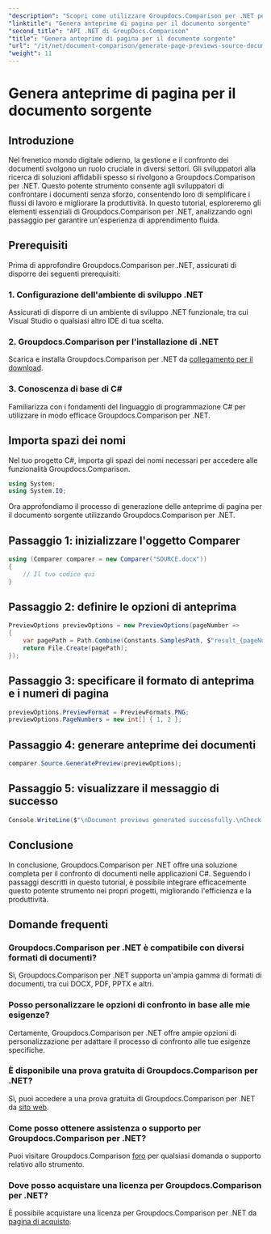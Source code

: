 ```yaml
---
"description": "Scopri come utilizzare Groupdocs.Comparison per .NET per semplificare in modo efficace i processi di confronto dei documenti nei tuoi progetti C#."
"linktitle": "Genera anteprime di pagina per il documento sorgente"
"second_title": "API .NET di GroupDocs.Comparison"
"title": "Genera anteprime di pagina per il documento sorgente"
"url": "/it/net/document-comparison/generate-page-previews-source-document/"
"weight": 11
---
```


# Genera anteprime di pagina per il documento sorgente

## Introduzione
Nel frenetico mondo digitale odierno, la gestione e il confronto dei documenti svolgono un ruolo cruciale in diversi settori. Gli sviluppatori alla ricerca di soluzioni affidabili spesso si rivolgono a Groupdocs.Comparison per .NET. Questo potente strumento consente agli sviluppatori di confrontare i documenti senza sforzo, consentendo loro di semplificare i flussi di lavoro e migliorare la produttività. In questo tutorial, esploreremo gli elementi essenziali di Groupdocs.Comparison per .NET, analizzando ogni passaggio per garantire un'esperienza di apprendimento fluida.
## Prerequisiti
Prima di approfondire Groupdocs.Comparison per .NET, assicurati di disporre dei seguenti prerequisiti:
### 1. Configurazione dell'ambiente di sviluppo .NET
Assicurati di disporre di un ambiente di sviluppo .NET funzionale, tra cui Visual Studio o qualsiasi altro IDE di tua scelta.
### 2. Groupdocs.Comparison per l'installazione di .NET
Scarica e installa Groupdocs.Comparison per .NET da [collegamento per il download](https://releases.groupdocs.com/comparison/net/).
### 3. Conoscenza di base di C#
Familiarizza con i fondamenti del linguaggio di programmazione C# per utilizzare in modo efficace Groupdocs.Comparison per .NET.

## Importa spazi dei nomi
Nel tuo progetto C#, importa gli spazi dei nomi necessari per accedere alle funzionalità Groupdocs.Comparison.

```csharp
using System;
using System.IO;
```

Ora approfondiamo il processo di generazione delle anteprime di pagina per il documento sorgente utilizzando Groupdocs.Comparison per .NET.
## Passaggio 1: inizializzare l'oggetto Comparer
```csharp
using (Comparer comparer = new Comparer("SOURCE.docx"))
{
    // Il tuo codice qui
}
```
## Passaggio 2: definire le opzioni di anteprima
```csharp
PreviewOptions previewOptions = new PreviewOptions(pageNumber =>
{
    var pagePath = Path.Combine(Constants.SamplesPath, $"result_{pageNumber}.png");
    return File.Create(pagePath);
});
```
## Passaggio 3: specificare il formato di anteprima e i numeri di pagina
```csharp
previewOptions.PreviewFormat = PreviewFormats.PNG;
previewOptions.PageNumbers = new int[] { 1, 2 };
```
## Passaggio 4: generare anteprime dei documenti
```csharp
comparer.Source.GeneratePreview(previewOptions);
```
## Passaggio 5: visualizzare il messaggio di successo
```csharp
Console.WriteLine($"\nDocument previews generated successfully.\nCheck output in {Directory.GetCurrentDirectory()}.");
```

## Conclusione
In conclusione, Groupdocs.Comparison per .NET offre una soluzione completa per il confronto di documenti nelle applicazioni C#. Seguendo i passaggi descritti in questo tutorial, è possibile integrare efficacemente questo potente strumento nei propri progetti, migliorando l'efficienza e la produttività.
## Domande frequenti
### Groupdocs.Comparison per .NET è compatibile con diversi formati di documenti?
Sì, Groupdocs.Comparison per .NET supporta un'ampia gamma di formati di documenti, tra cui DOCX, PDF, PPTX e altri.
### Posso personalizzare le opzioni di confronto in base alle mie esigenze?
Certamente, Groupdocs.Comparison per .NET offre ampie opzioni di personalizzazione per adattare il processo di confronto alle tue esigenze specifiche.
### È disponibile una prova gratuita di Groupdocs.Comparison per .NET?
Sì, puoi accedere a una prova gratuita di Groupdocs.Comparison per .NET da [sito web](https://releases.groupdocs.com/).
### Come posso ottenere assistenza o supporto per Groupdocs.Comparison per .NET?
Puoi visitare Groupdocs.Comparison [foro](https://forum.groupdocs.com/c/comparison/12) per qualsiasi domanda o supporto relativo allo strumento.
### Dove posso acquistare una licenza per Groupdocs.Comparison per .NET?
È possibile acquistare una licenza per Groupdocs.Comparison per .NET da [pagina di acquisto](https://purchase.groupdocs.com/buy).